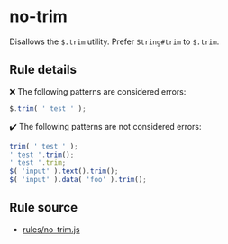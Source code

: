 # no-trim

Disallows the `$.trim` utility. Prefer `String#trim` to `$.trim`.

## Rule details

❌ The following patterns are considered errors:
```js
$.trim( ' test ' );
```

✔️ The following patterns are not considered errors:
```js
trim( ' test ' );
' test '.trim();
' test '.trim;
$( 'input' ).text().trim();
$( 'input' ).data( 'foo' ).trim();
```
## Rule source

* [rules/no-trim.js](../rules/no-trim.js)
